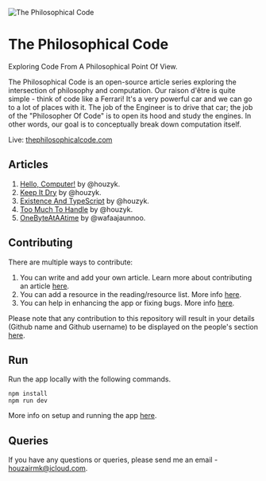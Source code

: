 ![The Philosophical Code](https://github.com/houzyk/thephilosophicalcode/assets/88334281/de7a3b10-3abe-4b13-952f-759b5449fdbd)

# The Philosophical Code

Exploring Code From A Philosophical Point Of View.

The Philosophical Code is an open-source article series exploring the intersection of philosophy and computation. Our raison d'être is quite simple - think of code like a Ferrari! It's a very powerful car and we can go to a lot of places with it. The job of the Engineer is to drive that car; the job of the "Philosopher Of Code" is to open its hood and study the engines. In other words, our goal is to conceptually break down computation itself.

Live: [thephilosophicalcode.com](https://thephilosophicalcode.com)

## Articles

1. [Hello, Computer!](https://thephilosophicalcode.com/articles/hello-computer/) by @houzyk.
2. [Keep It Dry](https://thephilosophicalcode.com/articles/keep-it-dry/) by @houzyk.
3. [Existence And TypeScript](https://thephilosophicalcode.com/articles/existence-and-typescript/) by @houzyk.
4. [Too Much To Handle](https://thephilosophicalcode.com/articles/too-much-to-handle/) by @houzyk.
5. [OneByteAtAAtime](https://thephilosophicalcode.com/articles/one-byte-at-a-time/) by @wafaajaunnoo.

## Contributing

There are multiple ways to contribute:

1. You can write and add your own article. Learn more about contributing an article [here](./docs/contributing-an-article.md).
2. You can add a resource in the reading/resource list. More info [here](./docs/contributing-in-stuff.md).
3. You can help in enhancing the app or fixing bugs. More info [here](./docs/contributing.md).

Please note that any contribution to this repository will result in your details (Github name and Github username) to be displayed on the people's section [here](https://thephilosophicalcode.com/people/).

## Run

Run the app locally with the following commands.

```
npm install
npm run dev
```

More info on setup and running the app [here](./docs/run.md).

## Queries

If you have any questions or queries, please send me an email - houzairmk@icloud.com.
